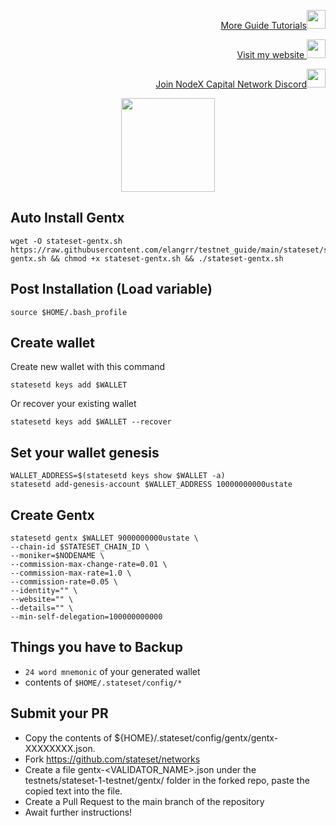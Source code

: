 <p style="font-size:14px" align="right">
<a href="https://github.com/elangrr/testnet_manuals" target="_blank">More Guide Tutorials<img src="https://avatars.githubusercontent.com/u/34649601?v=4" width="30"/></a>
</p>

<p style="font-size:14px" align="right">
<a href="https://indonode.dev/" target="_blank">Visit my website <img src="https://avatars.githubusercontent.com/u/34649601?v=4" width="30"/></a>
</p>

</p>
<p style="font-size:14px" align="right">
<a href="https://discord.gg/gru6MuGPgP" target="_blank">Join NodeX Capital Network Discord<img src="https://user-images.githubusercontent.com/50621007/176236430-53b0f4de-41ff-41f7-92a1-4233890a90c8.png" width="30"/></a>
</p>

<p align="center">
  <img height="150" height="auto" src="https://pbs.twimg.com/profile_images/1516984530413887488/9sqwHPD7_400x400.jpg">
</p>


## Auto Install Gentx
```
wget -O stateset-gentx.sh https://raw.githubusercontent.com/elangrr/testnet_guide/main/stateset/stateset-gentx.sh && chmod +x stateset-gentx.sh && ./stateset-gentx.sh
```
## Post Installation (Load variable)
```
source $HOME/.bash_profile
```

## Create wallet
Create new wallet with this command
```
statesetd keys add $WALLET
```

Or recover your existing wallet 
```
statesetd keys add $WALLET --recover
```

## Set your wallet genesis
```
WALLET_ADDRESS=$(statesetd keys show $WALLET -a)
statesetd add-genesis-account $WALLET_ADDRESS 10000000000ustate
```

## Create Gentx
```
statesetd gentx $WALLET 9000000000ustate \
--chain-id $STATESET_CHAIN_ID \
--moniker=$NODENAME \
--commission-max-change-rate=0.01 \
--commission-max-rate=1.0 \
--commission-rate=0.05 \
--identity="" \
--website="" \
--details="" \
--min-self-delegation=100000000000
```

## Things you have to Backup
- `24 word mnemonic` of your generated wallet
- contents of `$HOME/.stateset/config/*`

## Submit your PR
- Copy the contents of ${HOME}/.stateset/config/gentx/gentx-XXXXXXXX.json.
- Fork https://github.com/stateset/networks
- Create a file gentx-<VALIDATOR_NAME>.json under the testnets/stateset-1-testnet/gentx/ folder in the forked repo, paste the copied text into the file.
- Create a Pull Request to the main branch of the repository
- Await further instructions!
